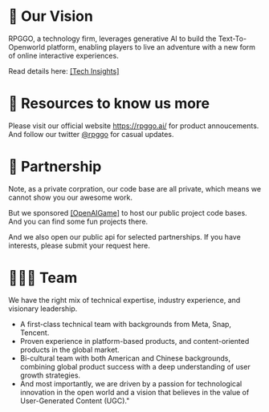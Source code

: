# 📡 Our Vision
RPGGO, a technology firm, leverages generative AI to build the Text-To-Openworld platform, enabling players to live an adventure with a new form of online interactive experiences. 

Read details here: [[Tech Insights]](https://rpggo.gitbook.io/dev-docs/)

# 📖 Resources to know us more
Please visit our official website https://rpggo.ai/ for product annoucements. And follow our twitter [@rpggo](https://twitter.com/rpggoai) for casual updates.

# 🧙 Partnership
Note, as a private corpration, our code base are all private, which means we cannot show you our awesome work.

But we sponsored [[OpenAIGame]](https://github.com/OpenAIGame) to host our public project code bases. And you can find some fun projects there.

And we also open our public api for selected partnerships. If you have interests, please submit your request here.

# 🧑‍🤝‍🧑 Team
We have the right mix of technical expertise, industry experience, and visionary leadership. 
- A first-class technical team with backgrounds from Meta, Snap, Tencent.
- Proven experience in platform-based products, and content-oriented products in the global market.
- Bi-cultural team with both American and Chinese backgrounds, combining global product success with a deep understanding of user growth strategies.
- And most importantly, we are driven by a passion for technological innovation in the open world and a vision that believes in the value of User-Generated Content (UGC)."

